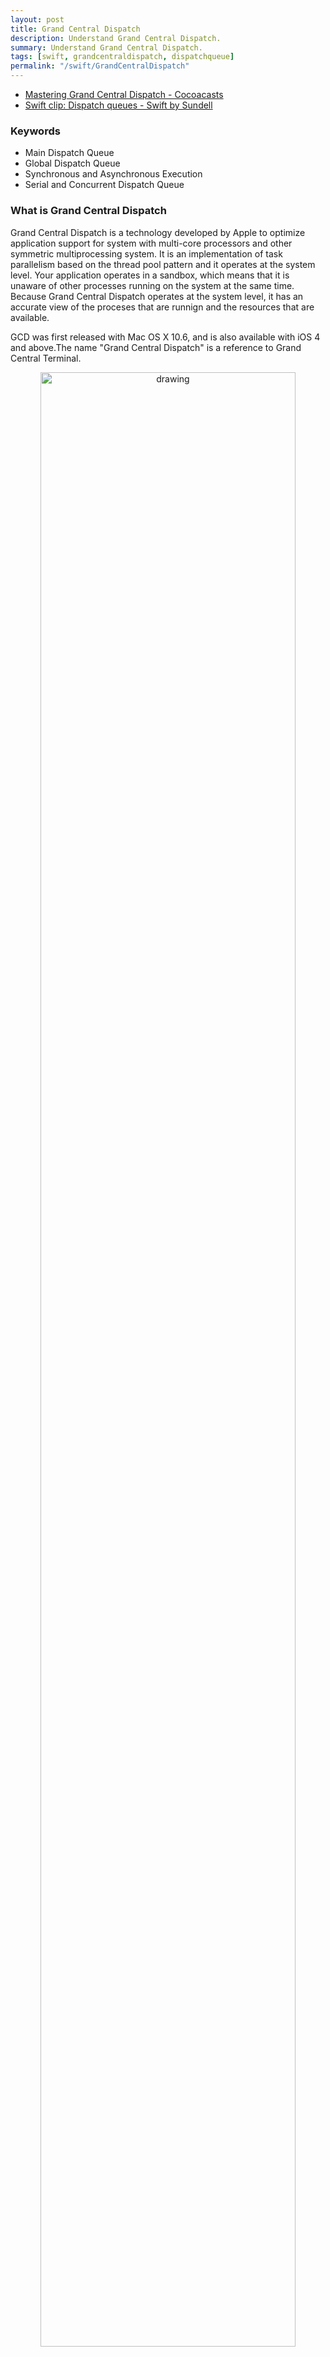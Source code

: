 ```yaml
---
layout: post
title: Grand Central Dispatch
description: Understand Grand Central Dispatch.
summary: Understand Grand Central Dispatch.
tags: [swift, grandcentraldispatch, dispatchqueue]
permalink: "/swift/GrandCentralDispatch"
---
```


- [Mastering Grand Central Dispatch - Cocoacasts](https://cocoacasts.com/mastering-grand-central-dispatch-what-is-grand-central-dispatch)
- [Swift clip: Dispatch queues - Swift by Sundell](https://www.swiftbysundell.com/clips/2/)

### Keywords

- Main Dispatch Queue
- Global Dispatch Queue
- Synchronous and Asynchronous Execution
- Serial and Concurrent Dispatch Queue

### What is Grand Central Dispatch

Grand Central Dispatch is a technology developed by Apple to optimize application support for system with multi-core processors and other symmetric multiprocessing system. It is an implementation of task parallelism based on the thread pool pattern and it operates at the system level. Your application operates in a sandbox, which means that it is unaware of other processes running on the system at the same time. Because Grand Central Dispatch operates at the system level, it has an accurate view of the proceses that are runnign and the resources that are available.

GCD was first released with Mac OS X 10.6, and is also available with iOS 4 and above.The name "Grand Central Dispatch" is a reference to Grand Central Terminal.

<center><img src="/assets/img/swift/2021-02-21/sandbox.png" alt="drawing" width="90%"/></center>

### Managing Threads

- Manages a pool of threads
- Decides which thread is used for execution
- Makes no guarantee as to which thread is used for execution (Exception: work submitted to the main dispatch queue is guaranteed to be executed on the main thread)

### Dispatch Queue

Dispatch queue is an object that manages the execution of task serially or concurrently on your app's main thread or on a background thread. An application interacts with Grand Central Dispatch through dispatch queues. A dispatch queue enqueues and dequeues work in FIFO (first in, first out) order.

#### Different Types of Dispatch Queues

```swift
let mainQueue = DispatchQueue.main

let globalQueue = DispatchQueue.global()

let customQueue = DispatchQueue(
    label: "com.myapp.queue"
)

let backgroundQueue = DispatchQueue(
    label: "com.myapp.queue.background",
    qos: .background
)

let concurrentQueue = DispatchQueue(
    lable: "com.myapp.queue.concurrent",
    attributes: .concurrent
)

DispatchQueue.main.async {
    print("Hello world")
}
```

#### Working with Dispatch Queues

```swift
import UIKit

class ViewController: UIViewController {

    // MARK: - Properties
    
    @IBOutlet var imageViews: [UIImageView]!
    
    // MARK: -
    
    private lazy var images: [URL] = [
        URL(string: "https://cdn.cocoacasts.com/7ba5c3e7df669703cd7f0f0d4cefa5e5947126a8/1.jpg")!,
        Bundle.main.url(forResource: "2", withExtension: "jpg")!,
        URL(string: "https://cdn.cocoacasts.com/7ba5c3e7df669703cd7f0f0d4cefa5e5947126a8/3.jpg")!,
        Bundle.main.url(forResource: "4", withExtension: "jpg")!
    ]
    
    // MARK: -
    
    private let dispatchQueue = DispatchQueue(label: "My Dispatch Queue")
    
    // MARK: - View Life Cycle
    
    override func viewDidLoad() {
        super.viewDidLoad()
        
        print("Start \(Date())")
        
        for (index, imageView) in imageViews.enumerated() {
            // Fetch URL
            let url = images[index]
            
            dispatchQueue.async { [weak self] in
                // Populate Image View
                self?.loadImage(with: url, for: imageView)
            }
        }
        
        print("Finish \(Date())")
    }
    
    // MARK: - Helper Methods
    
    private func loadImage(with url: URL, for imageView: UIImageView) {
        // Load Data
        guard let data = try? Data(contentsOf: url) else {
            return
        }
        
        // Create Image
        let image = UIImage(data: data)
        
        DispatchQueue.main.async {
            // Update Image View in the main thread (by assigning this to the main dispatch queue)
            imageView.image = image
        }
    }

}

```

### Serial vs Concurrent Dispatch Queue

#### Serial Dispatch Queue

A serial dispatch queue has following features:

- The order in which the blocks of work are executed is predictable
- The order in which the blocks of work finish executing is also predictable

The main dispatch queue is a serial dispatch queue.

<center><img src="/assets/img/swift/2021-02-21/serial_dispatch_queue.png" alt="drawing" width="90%"/></center>

```swift
private let serialDispatchQueue = DispatchQueue(label: "Serial Dispatch Queue")

override func viewDidLoad() {
    super.viewDidLoad()

    print("Start \(Date())")

    for (index, imageView) in imageViews.enumerated() {
        // Fetch URL
        let url = images[index]

        serialDispatchQueue.async { [weak self] in
            // Populate Image View
            self?.loadImage(with: url, for: imageView)
        }
    }

    print("Finish \(Date())")
}
```

#### Concurrent Dispatch Queue

The order of completion is not under control of Grand Central Dispatch in concurrent dispatch queue.

<center><img src="/assets/img/swift/2021-02-21/concurrent_dispatch_queue.png" alt="drawing" width="90%"/></center>

```swift
private let concurrentDispatchQueue = DispatchQueue(label: "Concurrent Dispatch Queue", attribute: .concurrent)

override func viewDidLoad() {
    super.viewDidLoad()

    print("Start \(Date())")

    for (index, imageView) in imageViews.enumerated() {
        // Fetch URL
        let url = images[index]

        concurrentDispatchQueue.async { [weak self] in
            // Populate Image View
            self?.loadImage(with: url, for: imageView)
        }
    }

    print("Finish \(Date())")
}
```

### Global Dispatch Queue

Global dispatch queue are global to the application, which means they can be accessed from anywhere in your application. It can be useful to create a dedicated dispatch queue for a particular task or a group of tasks, such as data synchronization. By using a dedicated dispatch queue, the owner of the dispatch queue can carefully control which objects have access to the dispatch queue.

The `global()` class method defines an optional parameter of type `DispatchQoS.QoSClass`. QoS stands for **quality of service** and the `DispatchQoS` struct encapsulates quality of service classes. The `QoSClass` enum defines a number of quality of service classes.

```swift
override func viewDidLoad() {
    super.viewDidLoad()

    print("Start \(Date())")

    for (index, imageView) in imageViews.enumerated() {
        // Fetch URL
        let url = images[index]

        DispatchQueue.global(qos: .utility).async { [weak self] in
            // Populate Image View
            self?.loadImage(with: url, for: imageView)
        }
    }

    print("Finish \(Date())")
}
```

### Asynchronous vs Synchronous Execution

#### Asynchronous

```swift
import Foundation

let dispatchQueue = DispatchQueue.global()

print("before")

dispatchQueue.async {
    let data = try! Data(contentsOf: URL(string: "https://cdn.cocoacasts.com/7ba5c3e7df669703cd7f0f0d4cefa5e5947126a8/1.jpg")!)
    print(data.count)
}

print("after")
```

```
before
2328941
after
```

The `async(execute:)` method returns immediately. It submits the block of work to the global dispatch queue and returns control to the thread from which the `async(execute:)` method is invoked.

<center><img src="/assets/img/swift/2021-02-21/async_execution.png" alt="drawing" width="90%"/></center>

#### Synchronous

```swift
import Foundation

let dispatchQueue = DispatchQueue.global()

print("before")

dispatchQueue.sync {
    let data = try! Data(contentsOf: URL(string: "https://cdn.cocoacasts.com/7ba5c3e7df669703cd7f0f0d4cefa5e5947126a8/1.jpg")!)
    print(data.count)
}

print("after")
```

```
before
2328941
after
```

The `sync(execute:)` method doesn't immediately return control to the thread from which the `sync(execute:)` method is invoked. In other words, the `sync(execute:)` method blocks the thread from which it is invoked, that is, the calling thread. Control is returned after the block of work has finished executing.

<center><img src="/assets/img/swift/2021-02-21/sync_execution.png" alt="drawing" width="90%"/></center>


